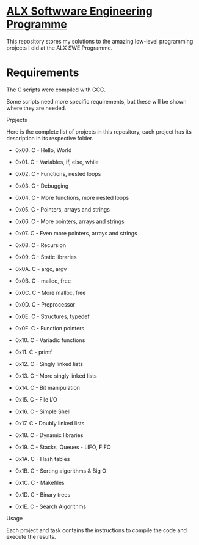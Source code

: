 # [ALX Softwware Engineering Programme](https://www.alxafrica.com/about/)

This repository stores my solutions to the amazing low-level programming projects I did at the ALX SWE Programme.

# Requirements

The C scripts were compiled with GCC.

Some scripts need more specific requirements, but these will be shown where they are needed.

Prpjects

Here is the complete list of projects in this repository, each project has its description in its respective folder.

- 0x00. C - Hello, World

- 0x01. C - Variables, if, else, while

- 0x02. C - Functions, nested loops

- 0x03. C - Debugging

- 0x04. C - More functions, more nested loops

- 0x05. C - Pointers, arrays and strings

- 0x06. C - More pointers, arrays and strings

- 0x07. C - Even more pointers, arrays and strings

- 0x08. C - Recursion

- 0x09. C - Static libraries

- 0x0A. C - argc, argv

- 0x0B. C - malloc, free

- 0x0C. C - More malloc, free

- 0x0D. C - Preprocessor

- 0x0E. C - Structures, typedef

- 0x0F. C - Function pointers

- 0x10. C - Variadic functions

- 0x11. C - printf

- 0x12. C - Singly linked lists

- 0x13. C - More singly linked lists

- 0x14. C - Bit manipulation

- 0x15. C - File I/O

- 0x16. C - Simple Shell

- 0x17. C - Doubly linked lists

- 0x18. C - Dynamic libraries

- 0x19. C - Stacks, Queues - LIFO, FIFO

- 0x1A. C - Hash tables

- 0x1B. C - Sorting algorithms & Big O

- 0x1C. C - Makefiles

- 0x1D. C - Binary trees

- 0x1E. C - Search Algorithms

Usage

Each project and task contains the instructions to compile the code and execute the results.
